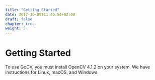 ```yaml
---
title: "Getting Started"
date: 2017-10-09T11:40:54+02:00
draft: false
chapter: true
weight: 5
---
```


# Getting Started

To use GoCV, you must install OpenCV 4.1.2 on your system. We have instructions for Linux, macOS, and Windows.

